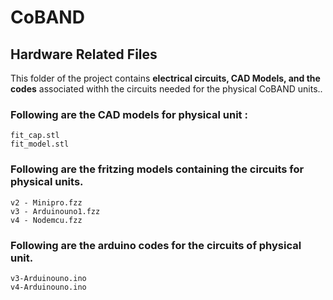 # CoBAND

## Hardware Related Files

This folder of the project contains **electrical circuits, CAD Models, and the codes** associated withh the circuits needed for the physical CoBAND units..


### Following are the CAD models for physical unit :
```
fit_cap.stl
fit_model.stl
```
### Following are the fritzing models containing the circuits for physical units.

```
v2 - Minipro.fzz
v3 - Arduinouno1.fzz
v4 - Nodemcu.fzz
```

### Following are the arduino codes for the circuits of physical unit.
```
v3-Arduinouno.ino
v4-Arduinouno.ino
```


